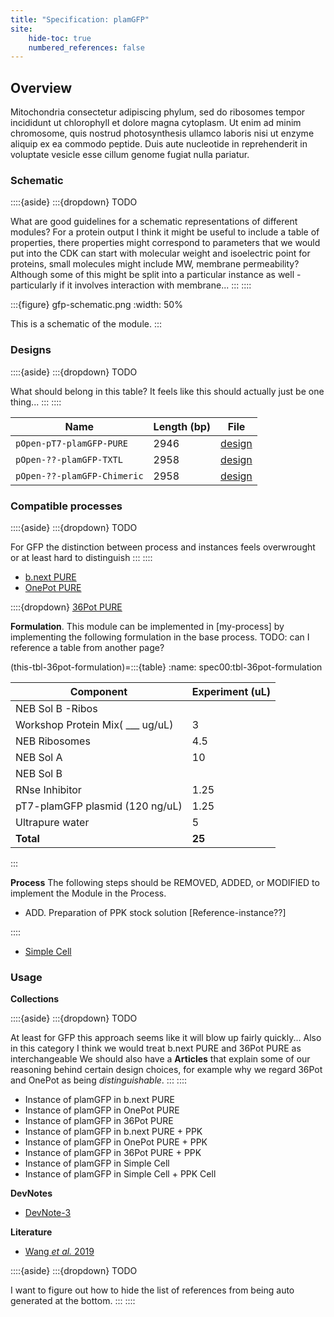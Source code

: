 ```yaml
---
title: "Specification: plamGFP"
site:
    hide-toc: true
    numbered_references: false
---
```


## Overview

Mitochondria consectetur adipiscing phylum, sed do ribosomes tempor incididunt ut chlorophyll et dolore magna cytoplasm. Ut enim ad minim chromosome, quis nostrud photosynthesis ullamco laboris nisi ut enzyme aliquip ex ea commodo peptide. Duis aute nucleotide in reprehenderit in voluptate vesicle esse cillum genome fugiat nulla pariatur.

### Schematic

::::{aside}
:::{dropdown} TODO

What are good guidelines for a schematic representations of different modules? For a protein output I think it might be useful to include a table of properties, there properties might correspond to parameters that we would put into the CDK can start with molecular weight and isoelectric point for proteins, small molecules might include MW, membrane permeability? Although some of this might be split into a particular instance as well - particularly if it involves interaction with membrane...
:::
::::

:::{figure} gfp-schematic.png
:width: 50%

This is a schematic of the module.
:::

### Designs

::::{aside}
:::{dropdown} TODO

What should belong in this table? It feels like this should actually just be one thing...
:::
::::

| **Name** | **Length (bp)** | **File** |
| --- | --- | --- |
| `pOpen-pT7-plamGFP-PURE` | 2946 | [design](https://github.com/bnext-bio/nucleus/blob/main/dna-distribution/v0.1.0-001/plamGFP-PURE.gb) |
| `pOpen-??-plamGFP-TXTL` | 2958 | [design](https://github.com/bnext-bio/nucleus/blob/main/dna-distribution/v0.1.0-001/plamGFP-TXTL.gb) |
| `pOpen-??-plamGFP-Chimeric` | 2958 | [design](https://github.com/bnext-bio/nucleus/blob/main/dna-distribution/v0.1.0-001/plamGFP-Chimeric.gb) |

### Compatible processes

::::{aside}
:::{dropdown} TODO

For GFP the distinction between process and instances feels overwrought or at least hard to distinguish
:::
::::

- [b.next PURE](./docs/02-collections/cytosols.md)
- [OnePot PURE]()

::::{dropdown} [36Pot PURE]()

**Formulation**. This module can be implemented in [my-process] by implementing the following formulation in the base process. TODO: can I reference a table from another page? 


(this-tbl-36pot-formulation)=:::{table}
:name: spec00:tbl-36pot-formulation

| Component | Experiment (uL) |
| --- | --- |
| NEB Sol B -Ribos |  |
| Workshop Protein Mix( ___ ug/uL) | 3 |
| NEB Ribosomes | 4.5 |
| NEB Sol A | 10 |
| NEB Sol B |  |
| RNse Inhibitor | 1.25 |
| pT7-plamGFP plasmid (120 ng/uL) | 1.25 |
| Ultrapure water | 5 |
| **Total** | **25** |
:::

**Process** The following steps should be REMOVED, ADDED, or MODIFIED to implement the Module in the Process. 

- ADD. Preparation of PPK stock solution [Reference-instance??]

::::



- [Simple Cell]()

### Usage

**Collections**

::::{aside}
:::{dropdown} TODO

At least for GFP this approach seems like it will blow up fairly quickly...
Also in this category I think we would treat b.next PURE and 36Pot PURE as interchangeable
We should also have a **Articles** that explain some of our reasoning behind certain design choices, for example why we regard 36Pot and OnePot as being _distinguishable_. 
:::
::::

- Instance of plamGFP in b.next PURE
- Instance of plamGFP in OnePot PURE
- Instance of plamGFP in 36Pot PURE
- Instance of plamGFP in b.next PURE + PPK
- Instance of plamGFP in OnePot PURE + PPK
- Instance of plamGFP in 36Pot PURE + PPK
- Instance of plamGFP in Simple Cell
- Instance of plamGFP in Simple Cell + PPK Cell

**DevNotes**

- [DevNote-3](https://doi.org/10.63765/djnv7772)

**Literature**

- [Wang *et al.* 2019](https://doi.org/10.1021/acssynbio.9b00456)

::::{aside}
:::{dropdown} TODO

I want to figure out how to hide the list of references from being auto generated at the bottom.
:::
::::
